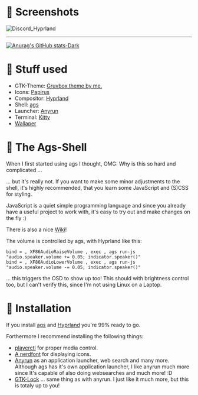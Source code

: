 

# 👀 **Screenshots** 
![Discord_Hyprland](https://github.com/RoccoRakete/hyprland-dots/assets/44879342/ca05a82c-310a-4046-b3be-90cf5a4a74d3)

---

[![Anurag's GitHub stats-Dark](https://github-readme-stats.vercel.app/api?username=RoccoRakete&show_icons=true&theme=dark#gh-dark-mode-only)](https://github.com/anuraghazra/github-readme-stats#gh-dark-mode-only)

# 🔧 **Stuff used** 
* GTK-Theme: [Gruvbox theme by me.]()
* Icons: [Papirus](https://github.com/PapirusDevelopmentTeam/papirus-icon-theme)
* Compositor: [Hyprland](https://github.com/hyprwm)
* Shell: [ags](https://github.com/Aylur/ags)
* Launcher: [Anyrun](https://github.com/Kirottu/anyrun)
* Terminal: [Kitty](https://github.com/kovidgoyal/kitty)
* [Wallaper](https://github.com/AngelJumbo/gruvbox-wallpapers/blob/main/wallpapers/irl/stairs.jpg)

# 🎨 **The Ags-Shell** 
When I first started using ags I thought, OMG: Why is this so hard and complicated ...

... but it's really not. If you want to make some minor adjustments to the shell, it's highly recommended, that you learn some JavaScript and (S)CSS for styling.

JavaScript is a quiet simple programming language and since you already have a useful project to work with, it's easy to try out and make changes on the fly :) 

There is also a nice [Wiki](https://github.com/Aylur/ags/wiki)!

The volume is controlled by ags, with Hyprland like this:
```
bind = , XF86AudioRaiseVolume , exec , ags run-js "audio.speaker.volume += 0.05; indicator.speaker()"
bind = , XF86AudioLowerVolume , exec , ags run-js "audio.speaker.volume -= 0.05; indicator.speaker()"
```
... this triggers the OSD to show up too!
This should with brightness control too, but I can't verify this, since I'm not using Linux on a Laptop. 

# 📜 **Installation** 
If you install [ags](https://github.com/Aylur/ags/wiki/installation) and [Hyprland](https://wiki.hyprland.org/Getting-Started/Installation/) you're 99% ready to go. 

Forthermore I recommend installing the following things: 
* [playerctl](https://github.com/altdesktop/playerctl) for proper media control.
* [A nerdfont](https://www.nerdfonts.com/) for displaying icons.
* [Anyrun](https://github.com/Kirottu/anyrun) as an application launcher, web search and many more. Although ags has it's own application launcher, I like anyrun much more since It's capable of also doing websearches and much more! :D 
* [GTK-Lock](https://github.com/jovanlanik/gtklock) ... same thing as with anyrun. I just like it much more, but this is totaly up to you! 
